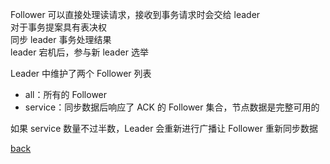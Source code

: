 Follower 可以直接处理读请求，接收到事务请求时会交给 leader  
对于事务提案具有表决权  
同步 leader 事务处理结果  
leader 宕机后，参与新 leader 选举  

Leader 中维护了两个 Follower 列表  
- all：所有的 Follower  
- service：同步数据后响应了 ACK 的 Follower 集合，节点数据是完整可用的  

如果 service 数量不过半数，Leader 会重新进行广播让 Follower 重新同步数据  

[back](../4.md)  